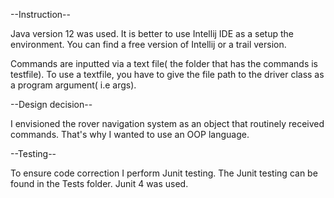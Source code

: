 --Instruction--

Java version 12  was used. It is better to use  Intellij IDE as a setup the environment. You can find a free version of Intellij or a trail version.

Commands are inputted via a text file( the folder that has the commands is testfile). To use a textfile, you have to give the file path to the driver class as a program argument( i.e args).

--Design decision--

I envisioned the rover  navigation system as an object that routinely received commands. That's why I wanted to use an OOP language. 

--Testing--  

To ensure code correction I perform Junit testing. The Junit testing can be found in the Tests folder. Junit 4 was used.